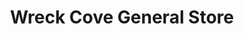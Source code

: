 ---
title: "Wreck Cove General Store"
url: /birch-plain/wreck-cove-general-store/
shop: convenience
---
